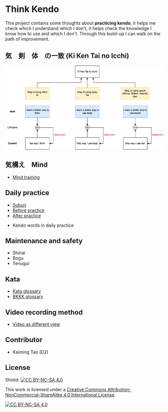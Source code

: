 # Think Kendo

This project contains some thoughts about **practicing kendo**, it helps me check which I understand which I don't, it helps check the knowledge I know how to use and which I don't. Through this build-up I can walk on the path of improvement.


## 気　剣　体　の一致 (Ki Ken Tai no Icchi)

![Ki Ken Tai no Icchi](./Ki%20Ken%20Tai%20no%20Ichi.png)

## 気構え　Mind

- [Mind training](./mind-training/mind-training.md)

## Daily practice

- [Suburi](./suburi/suburi.md)
- [Before practice](./daily-practice/before-practice.md)
- [After practice](./daily-practice/after-practice.md)
<!-- - Muscle training -->
<!-- - Flexibility -->
- Kendo words in daily practice

## Maintenance and safety

- Shinai
- Bogu
- Tenugui

## Kata

- [Kata glossary](./kata/Kata%20glossary.md)
- [BKKK glossary](./kata/BKKK%20glossary.md)

## Video recording method

- [Video as different view](./video-recording/video-as-different-view.md)


<!-- ## How to help improve this project?
- email or discord?
- please use `Issues` tab to create new requests, or discuss some topics.
 -->

## Contributor

- Kaiming Tao (D2)

## License

Shield: [![CC BY-NC-SA 4.0][cc-by-nc-sa-shield]][cc-by-nc-sa]

This work is licensed under a
[Creative Commons Attribution-NonCommercial-ShareAlike 4.0 International License][cc-by-nc-sa].

[![CC BY-NC-SA 4.0][cc-by-nc-sa-image]][cc-by-nc-sa]

[cc-by-nc-sa]: http://creativecommons.org/licenses/by-nc-sa/4.0/
[cc-by-nc-sa-image]: https://licensebuttons.net/l/by-nc-sa/4.0/88x31.png
[cc-by-nc-sa-shield]: https://img.shields.io/badge/License-CC%20BY--NC--SA%204.0-lightgrey.svg
